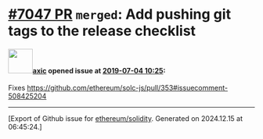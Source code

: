 # [\#7047 PR](https://github.com/ethereum/solidity/pull/7047) `merged`: Add pushing git tags to the release checklist

#### <img src="https://avatars.githubusercontent.com/u/20340?v=4" width="50">[axic](https://github.com/axic) opened issue at [2019-07-04 10:25](https://github.com/ethereum/solidity/pull/7047):

Fixes https://github.com/ethereum/solc-js/pull/353#issuecomment-508425204




-------------------------------------------------------------------------------



[Export of Github issue for [ethereum/solidity](https://github.com/ethereum/solidity). Generated on 2024.12.15 at 06:45:24.]
